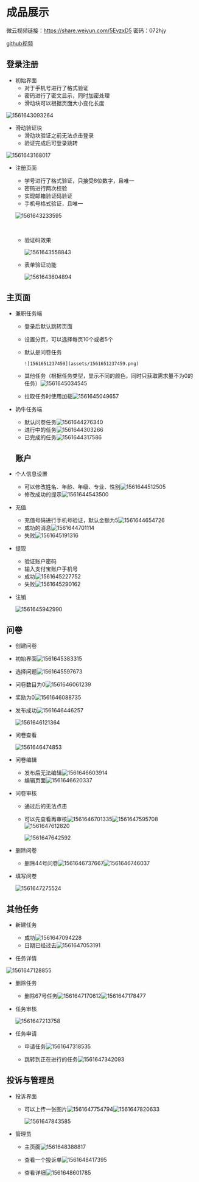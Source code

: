 # 成品展示

微云视频链接：https://share.weiyun.com/5EvzxD5 密码：072hjy

[github视频](<https://github.com/sysu-change/Dashboard/blob/master/sysu-change.mp4>)

## 登录注册

- 初始界面
  - 对于手机号进行了格式验证
  - 密码进行了密文显示，同时加密处理
  - 滑动块可以根据页面大小变化长度

![1561643093264](assets/1561643093264.png)

- 滑动验证块
  - 滑动块验证之前无法点击登录
  - 验证完成后可登录跳转

![1561643168017](assets/1561643168017.png)

- 注册页面

  - 学号进行了格式验证，只接受8位数字，且唯一
  - 密码进行两次校验
  - 实现邮箱验证码验证
  - 手机号格式验证，且唯一

  ![1561643233595](assets/1561643233595.png)

  ​	

  - 验证码效果

    ![1561643558843](assets/1561643558843.png)
  
  - 表单验证功能
  
    ![1561643604894](assets/1561643604894.png)

## 主页面

- 兼职任务端

  - 登录后默认跳转页面

  - 设置分页，可以选择每页10个或者5个

  - 默认是问卷任务

    	![1561651237459](assets/1561651237459.png)

  - 其他任务（根据任务类型，显示不同的颜色，同时只获取需求量不为0的任务）![1561645034545](assets/1561645034545.png)
  
  - 拉取任务时使用加载![1561645049657](assets/1561645049657.png)
  
- 奶牛任务端
  
  - 默认问卷任务![1561644276340](assets/1561644276340.png)
  - 进行中的任务![1561644303266](assets/1561644303266.png)
  - 已完成的任务![1561644317586](assets/1561644317586.png)
  
  ## 账户
  
- 个人信息设置
  
  - 可以修改姓名、年龄、年级、专业、性别![1561644512505](assets/1561644512505.png)
  - 修改成功的提示![1561644543500](assets/1561644543500.png)
  
- 充值
  
  - 充值号码进行手机号验证，默认金额为5![1561644654726](assets/1561644654726.png)
  - 成功的消息![1561644701114](assets/1561644701114.png)
  - 失败![1561645191316](assets/1561645191316.png)
  
- 提现
  
  - 验证账户密码
  - 输入支付宝账户手机号
  - 成功![1561645227752](assets/1561645227752.png)
  - 失败![1561645290162](assets/1561645290162.png)
  
- 注销
  
  ![1561645942990](assets/1561645942990.png)
## 问卷

-   创建问卷

  - 初始界面![1561645383315](assets/1561645383315.png)
  
  - 选择问题![1561645597673](assets/1561645597673.png)
  
  - 问卷数目为0![1561646061239](assets/1561646061239.png)
  
  - 奖励为0![1561646088735](assets/1561646088735.png)
  
  - 发布成功![1561646446257](assets/1561646446257.png)
  
    ![1561646121364](assets/1561646121364.png)
  
- 问卷查看
  
  ![1561646474853](assets/1561646474853.png)
  
- 问卷编辑
  
  -   发布后无法编辑![1561646603914](assets/1561646603914.png)
  -   编辑页面![1561646620337](assets/1561646620337.png)
  
- 问卷审核
  
  - 通过后的无法点击
  
  - 可以先查看再审核![1561646701335](assets/1561646701335.png)![1561647595708](assets/1561647595708.png)![1561647612820](assets/1561647612820.png)
  
    ![1561647642592](assets/1561647642592.png)
  
-   删除问卷
  
    -   删除44号问卷![1561646737667](assets/1561646737667.png)![1561646746037](assets/1561646746037.png)
      
        

- 填写问卷

  ![1561647275524](assets/1561647275524.png)

##   其他任务

- 新建任务
  - 成功![1561647094228](assets/1561647094228.png)
  - 日期已经过去![1561647053191](assets/1561647053191.png)

-   任务详情

  ![1561647128855](assets/1561647128855.png)

- 删除任务

  - 删除67号任务![1561647170612](assets/1561647170612.png)![1561647178477](assets/1561647178477.png)

- 任务审核

  ![1561647213758](assets/1561647213758.png)
  
- 任务申请

  - 申请任务![1561647318535](assets/1561647318535.png)

  - 跳转到正在进行的任务![1561647342093](assets/1561647342093.png)

    

## 投诉与管理员

- 投诉界面

  - 可以上传一张图片![1561647754794](assets/1561647754794.png)![1561647820633](assets/1561647820633.png)

    ![1561647843585](assets/1561647843585.png)

    

    

- 管理员

  - 主页面![1561648388817](assets/1561648388817.png)

  - 查看一个投诉单![1561648417395](assets/1561648417395.png)

  - 查看详细![1561648601785](assets/1561648601785.png)

    